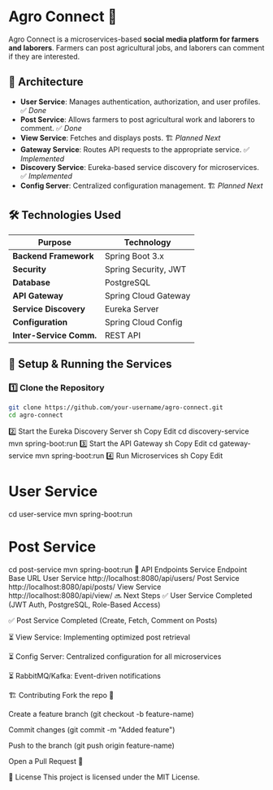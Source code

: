 # Agro Connect 🚜

Agro Connect is a microservices-based **social media platform for farmers and laborers**. Farmers can post agricultural jobs, and laborers can comment if they are interested.

## 🚀 Architecture

- **User Service**: Manages authentication, authorization, and user profiles. ✅ _Done_
- **Post Service**: Allows farmers to post agricultural work and laborers to comment. ✅ _Done_
- **View Service**: Fetches and displays posts. 🏗️ _Planned Next_
- **Gateway Service**: Routes API requests to the appropriate service. ✅ _Implemented_
- **Discovery Service**: Eureka-based service discovery for microservices. ✅ _Implemented_
- **Config Server**: Centralized configuration management. 🏗️ _Planned Next_

## 🛠 Technologies Used

| Purpose                 | Technology           |
| ----------------------- | -------------------- |
| **Backend Framework**   | Spring Boot 3.x      |
| **Security**            | Spring Security, JWT |
| **Database**            | PostgreSQL           |
| **API Gateway**         | Spring Cloud Gateway |
| **Service Discovery**   | Eureka Server        |
| **Configuration**       | Spring Cloud Config  |
| **Inter-Service Comm.** | REST API             |

## 🔧 Setup & Running the Services

### 1️⃣ Clone the Repository

```sh
git clone https://github.com/your-username/agro-connect.git
cd agro-connect

```

2️⃣ Start the Eureka Discovery Server
sh
Copy
Edit
cd discovery-service
mvn spring-boot:run
3️⃣ Start the API Gateway
sh
Copy
Edit
cd gateway-service
mvn spring-boot:run
4️⃣ Run Microservices
sh
Copy
Edit

# User Service

cd user-service
mvn spring-boot:run

# Post Service

cd post-service
mvn spring-boot:run
📌 API Endpoints
Service Endpoint Base URL
User Service http://localhost:8080/api/users/
Post Service http://localhost:8080/api/posts/
View Service http://localhost:8080/api/view/
🔜 Next Steps
✅ User Service Completed (JWT Auth, PostgreSQL, Role-Based Access)

✅ Post Service Completed (Create, Fetch, Comment on Posts)

⏳ View Service: Implementing optimized post retrieval

⏳ Config Server: Centralized configuration for all microservices

⏳ RabbitMQ/Kafka: Event-driven notifications

🏗 Contributing
Fork the repo 📌

Create a feature branch (git checkout -b feature-name)

Commit changes (git commit -m "Added feature")

Push to the branch (git push origin feature-name)

Open a Pull Request 🚀

📝 License
This project is licensed under the MIT License.

